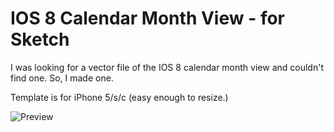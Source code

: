 IOS 8 Calendar Month View - for Sketch
======================================

I was looking for a vector file of the IOS 8 calendar month view and couldn't find one. So, I made one.

Template is for iPhone 5/s/c (easy enough to resize.)

![Preview](https://raw.github.com/corygrunk/ios8-calendar-vector/master/preview.png)
